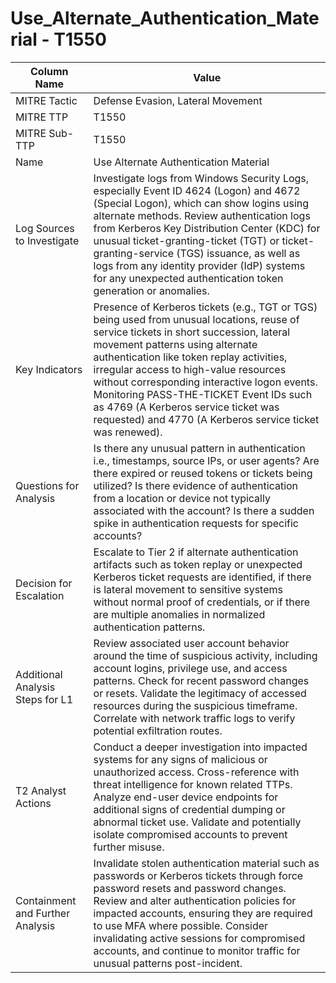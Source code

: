 # Use_Alternate_Authentication_Material - T1550

| Column Name | Value |
|-------------|-------|
| MITRE Tactic | Defense Evasion, Lateral Movement |
| MITRE TTP | T1550 |
| MITRE Sub-TTP | T1550 |
| Name | Use Alternate Authentication Material |
| Log Sources to Investigate | Investigate logs from Windows Security Logs, especially Event ID 4624 (Logon) and 4672 (Special Logon), which can show logins using alternate methods. Review authentication logs from Kerberos Key Distribution Center (KDC) for unusual ticket-granting-ticket (TGT) or ticket-granting-service (TGS) issuance, as well as logs from any identity provider (IdP) systems for any unexpected authentication token generation or anomalies. |
| Key Indicators | Presence of Kerberos tickets (e.g., TGT or TGS) being used from unusual locations, reuse of service tickets in short succession, lateral movement patterns using alternate authentication like token replay activities, irregular access to high-value resources without corresponding interactive logon events. Monitoring PASS-THE-TICKET Event IDs such as 4769 (A Kerberos service ticket was requested) and 4770 (A Kerberos service ticket was renewed). |
| Questions for Analysis | Is there any unusual pattern in authentication i.e., timestamps, source IPs, or user agents? Are there expired or reused tokens or tickets being utilized? Is there evidence of authentication from a location or device not typically associated with the account? Is there a sudden spike in authentication requests for specific accounts? |
| Decision for Escalation | Escalate to Tier 2 if alternate authentication artifacts such as token replay or unexpected Kerberos ticket requests are identified, if there is lateral movement to sensitive systems without normal proof of credentials, or if there are multiple anomalies in normalized authentication patterns. |
| Additional Analysis Steps for L1 | Review associated user account behavior around the time of suspicious activity, including account logins, privilege use, and access patterns. Check for recent password changes or resets. Validate the legitimacy of accessed resources during the suspicious timeframe. Correlate with network traffic logs to verify potential exfiltration routes. |
| T2 Analyst Actions | Conduct a deeper investigation into impacted systems for any signs of malicious or unauthorized access. Cross-reference with threat intelligence for known related TTPs. Analyze end-user device endpoints for additional signs of credential dumping or abnormal ticket use. Validate and potentially isolate compromised accounts to prevent further misuse. |
| Containment and Further Analysis | Invalidate stolen authentication material such as passwords or Kerberos tickets through force password resets and password changes. Review and alter authentication policies for impacted accounts, ensuring they are required to use MFA where possible. Consider invalidating active sessions for compromised accounts, and continue to monitor traffic for unusual patterns post-incident. |
